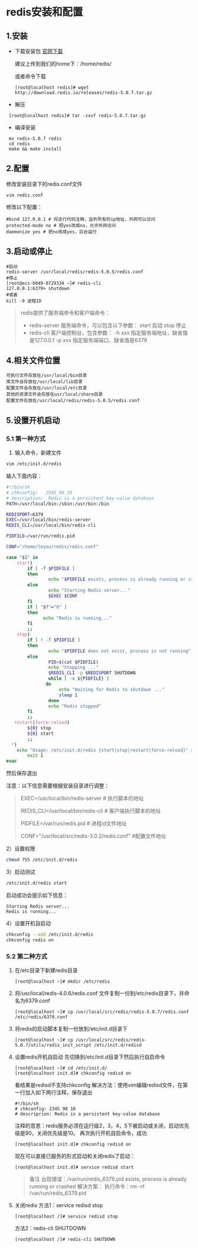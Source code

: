 # redis安装和配置

## 1.安装
- 下载安装包
  [官网下载](https://redis.io/download)

  建议上传到我们的home下：/home/redis/

  或者命令下载

  ```shell
  [root@localhost redis]# wget http://download.redis.io/releases/redis-5.0.7.tar.gz
  ```

- 解压
```shell
 [root@localhost redis]# tar -zxvf redis-5.0.7.tar.gz
```

- 编译安装
```shell
 mv redis-5.0.7 redis
 cd redis
 make && make install
```

## 2.配置
修改安装目录下的redis.conf文件
```shell
vim redis.conf
```

修改以下配置：
```shell
#bind 127.0.0.1 # 将这行代码注释，监听所有的ip地址，外网可以访问
protected-mode no # 把yes改成no，允许外网访问
daemonize yes # 把no改成yes，后台运行
```

## 3.启动或停止
```shell
#启动
redis-server /usr/local/redis/redis-5.0.5/redis.conf
#停止
[root@ecs-b049-0729334 ~]# redis-cli
127.0.0.1:6379> shutdown
#或者
kill -9 进程ID
```

> redis提供了服务端命令和客户端命令：
>
> - redis-server 服务端命令，可以包含以下参数：
>   start 启动
>   stop 停止
> - redis-cli 客户端控制台，包含参数：
>   -h xxx 指定服务端地址，缺省值是127.0.0.1
>   -p xxx 指定服务端端口，缺省值是6379
>

## 4.相关文件位置

```
可执行文件存放在/usr/local/bin目录
库文件会存放在/usr/local/lib目录
配置文件会存放在/usr/local/etc目录
其他的资源文件会存放在usr/local/share目录
配置文件存放在/usr/local/redis/redis-5.0.5/redis.conf
```

## 5.设置开机启动

### 5.1 第一种方式

1) 输入命令，新建文件

```sh
vim /etc/init.d/redis
```

输入下面内容：

```sh
#!/bin/sh
# chkconfig:   2345 90 10
# description:  Redis is a persistent key-value database
PATH=/usr/local/bin:/sbin:/usr/bin:/bin

REDISPORT=6379
EXEC=/usr/local/bin/redis-server
REDIS_CLI=/usr/local/bin/redis-cli

PIDFILE=/var/run/redis.pid

CONF="/home/leyou/redis/redis.conf"

case "$1" in  
    start)  
        if [ -f $PIDFILE ]  
        then  
                echo "$PIDFILE exists, process is already running or crashed"  
        else  
                echo "Starting Redis server..."  
                $EXEC $CONF  
        fi  
        if [ "$?"="0" ]   
        then  
              echo "Redis is running..."  
        fi  
        ;;  
    stop)  
        if [ ! -f $PIDFILE ]  
        then  
                echo "$PIDFILE does not exist, process is not running"  
        else  
                PID=$(cat $PIDFILE)  
                echo "Stopping ..."  
                $REDIS_CLI -p $REDISPORT SHUTDOWN  
                while [ -x ${PIDFILE} ]  
               do  
                    echo "Waiting for Redis to shutdown ..."  
                    sleep 1  
                done  
                echo "Redis stopped"  
        fi  
        ;;  
   restart|force-reload)  
        ${0} stop  
        ${0} start  
        ;;  
  *)  
    echo "Usage: /etc/init.d/redis {start|stop|restart|force-reload}" >&2  
        exit 1  
esac

```

然后保存退出

注意：以下信息需要根据安装目录进行调整：

> EXEC=/usr/local/bin/redis-server # 执行脚本的地址
>
> REDIS_CLI=/usr/local/bin/redis-cli # 客户端执行脚本的地址
>
> PIDFILE=/var/run/redis.pid # 进程id文件地址
>
> CONF="/usr/local/src/redis-3.0.2/redis.conf" #配置文件地址

2）设置权限

```sh
chmod 755 /etc/init.d/redis
```



3）启动测试

```sh
/etc/init.d/redis start
```

启动成功会提示如下信息：

```
Starting Redis server...
Redis is running...
```



4）设置开机自启动

```sh
chkconfig --add /etc/init.d/redis
chkconfig redis on
```

### 5.2 第二种方式

1. 在/etc目录下新建redis目录

   ```shell
   [root@localhost ~]# mkdir /etc/redis
   ```

2. 将/usr/local/redis-4.0.6/redis.conf 文件复制一份到/etc/redis目录下，并命名为6379.conf

   ```shell
   [root@localhost ~]# cp /usr/local/src/redis/redis-5.0.7/redis.conf /etc/redis/6379.conf
   ```

3. 将redis的启动脚本复制一份放到/etc/init.d目录下

   ```shell
   [root@localhost ~]# cp /usr/local/src/redis/redis-5.0.7/utils/redis_init_script /etc/init.d/redisd
   ```

   

4. 设置redis开机自启动
   先切换到/etc/init.d目录下然后执行自启命令

   ```shell
   [root@localhost ~]# cd /etc/init.d/
   [root@localhost init.d]# chkconfig redisd on
   ```

   看结果是redisd不支持chkconfig
   解决方法：使用vim编辑redisd文件，在第一行加入如下两行注释，保存退出

   ```shell
   #!/bin/sh
   # chkconfig: 2345 90 10
   # descriprion: Redis is a persistent key-value database
   ```

   注释的意思：redis服务必须在运行级2，3，4，5下被启动或关闭，启动优先级是90，关闭优先级是10。
   再次执行开机自启命令，成功

   ```shell
   [root@localhost init.d]# chkconfig redisd on
   ```

   现在可以直接已服务的形式启动和关闭redis了启动：

   ```shell
   [root@localhost init.d]# service redisd start
   ```

   > 备注
   > 出现错误：/var/run/redis_6379.pid exists, process is already running or crashed
   > 解决方案：
   > 执行命令：rm -rf /var/run/redis_6379.pid

5. 关闭redis
   方法1：service redisd stop

   ```shell
   [root@localhost /]# service redisd stop
   ```

   方法2：redis-cli SHUTDOWN

   ```shell
   [root@localhost /]# redis-cli SHUTDOWN
   ```

   